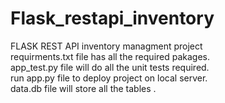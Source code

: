 # Flask_restapi_inventory
FLASK REST API inventory managment project <br/>
requirments.txt file has all the required pakages.<br/>
app_test.py file will do all the unit tests required.<br/>
run app.py file to deploy project on local server.<br/>
data.db file will store all the tables .<br/>

